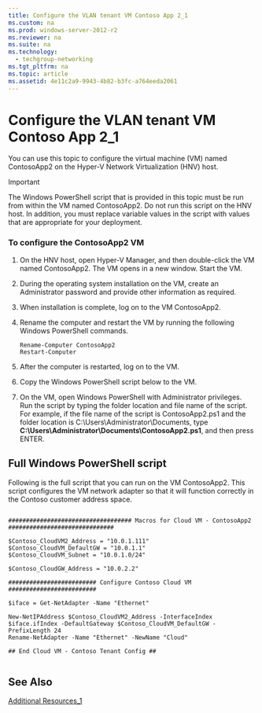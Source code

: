 ```yaml
---
title: Configure the VLAN tenant VM Contoso App 2_1
ms.custom: na
ms.prod: windows-server-2012-r2
ms.reviewer: na
ms.suite: na
ms.technology: 
  - techgroup-networking
ms.tgt_pltfrm: na
ms.topic: article
ms.assetid: 4e11c2a9-9943-4b82-b3fc-a764eeda2061
---
```

# Configure the VLAN tenant VM Contoso App 2_1
You can use this topic to configure the virtual machine \(VM\) named ContosoApp2 on the Hyper\-V Network Virtualization \(HNV\) host.  
  
> [!IMPORTANT]  
> The Windows PowerShell script that is provided in this topic must be run from within the VM named ContosoApp2. Do not run this script on the HNV host. In addition, you must replace variable values in the script with values that are appropriate for your deployment.  
  
### To configure the ContosoApp2 VM  
  
1.  On the HNV host, open Hyper\-V Manager, and then double\-click the VM named ContosoApp2. The VM opens in a new window. Start the VM.  
  
2.  During the operating system installation on the VM, create an Administrator password and provide other information as required.  
  
3.  When installation is complete, log on to the VM ContosoApp2.  
  
4.  Rename the computer and restart the VM by running the following Windows PowerShell commands.  
  
    ```  
    Rename-Computer ContosoApp2  
    Restart-Computer  
    ```  
  
5.  After the computer is restarted, log on to the VM.  
  
6.  Copy the Windows PowerShell script below to the VM.  
  
7.  On the VM, open Windows PowerShell with Administrator privileges. Run the script by typing the folder location and file name of the script. For example, if the file name of the script is ContosoApp2.ps1 and the folder location is C:\\Users\\Administrator\\Documents, type **C:\\Users\\Administrator\\Documents\\ContosoApp2.ps1**, and then press ENTER.  
  
## Full Windows PowerShell script  
Following is the full script that you can run on the VM ContosoApp2. This script configures the VM network adapter so that it will function correctly in the Contoso customer address space.  
  
```  
  
################################### Macros for Cloud VM - ContosoApp2 ##############################  
  
$Contoso_CloudVM2_Address = "10.0.1.111"  
$Contoso_CloudVM_DefaultGW = "10.0.1.1"  
$Contoso_CloudVM_Subnet = "10.0.1.0/24"  
  
$Contoso_CloudGW_Address = "10.0.2.2"  
  
######################### Configure Contoso Cloud VM #########################  
  
$iface = Get-NetAdapter -Name "Ethernet"  
  
New-NetIPAddress $Contoso_CloudVM2_Address -InterfaceIndex $iface.ifIndex -DefaultGateway $Contoso_CloudVM_DefaultGW -PrefixLength 24  
Rename-NetAdapter -Name "Ethernet" -NewName "Cloud"  
  
## End Cloud VM - Contoso Tenant Config ##  
  
```  
  
## See Also  
[Additional Resources_1](../Topic/Additional-Resources_1.md)  
  
